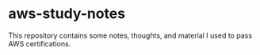 # aws-study-notes

This repository contains some notes, thoughts, and material I used to pass AWS certifications.
